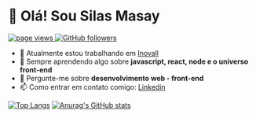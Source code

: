 # 👋 Olá! Sou Silas Masay

<p align="left">
  <a href="https://github.com/silasmasay">
    <img src="https://komarev.com/ghpvc/?username=silasmasay" alt="page views" />
  </a>
  <a href="https://github.com/silasmasay?tab=followers">
    <img alt="GitHub followers" src="https://img.shields.io/github/followers/charllysemerenciano?color=green&logo=github">
  </a>
</p>

- 🔭 Atualmente estou trabalhando em <a target="_blank" href="https://www.inovall.com.br/beta/index.php">Inovall</a>
- 🌱 Sempre aprendendo algo sobre <strong>javascript, react, node e o universo front-end</strong>
- 💬 Pergunte-me sobre <strong>desenvolvimento web - front-end</strong>
- 📫 Como entrar em contato comigo: <a target="_blank"  href="https://www.linkedin.com/in/silas-masay-892b74167/">Linkedin</a>

[![Top Langs](https://github-readme-stats.vercel.app/api/top-langs/?username=silasmasay&locale=pt-br&theme=vue)](https://github.com/anuraghazra/github-readme-stats)
[![Anurag's GitHub stats](https://github-readme-stats.vercel.app/api?username=silasmasay&show_icons=true&locale=pt-br&theme=vue)](https://github.com/anuraghazra/github-readme-stats)
